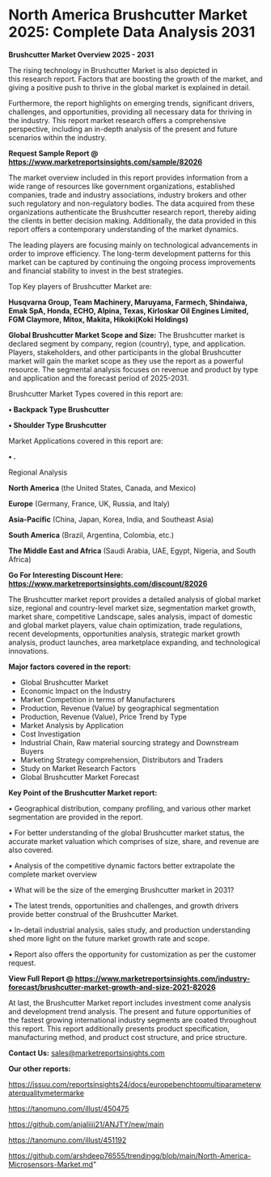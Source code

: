 # North America Brushcutter Market 2025: Complete Data Analysis 2031

<Strong> Brushcutter Market Overview 2025 - 2031</strong>

The rising technology in Brushcutter Market is also depicted in this research report. Factors that are boosting the growth of the market, and giving a positive push to thrive in the global market is explained in detail.

Furthermore, the report highlights on emerging trends, significant drivers, challenges, and opportunities, providing all necessary data for thriving in the industry. This report market research offers a comprehensive perspective, including an in-depth analysis of the present and future scenarios within the industry.

<strong>Request Sample Report @ <a href=https://www.marketreportsinsights.com/sample/82026>https://www.marketreportsinsights.com/sample/82026</a></strong>

The market overview included in this report provides information from a wide range of resources like government organizations, established companies, trade and industry associations, industry brokers and other such regulatory and non-regulatory bodies. The data acquired from these organizations authenticate the Brushcutter research report, thereby aiding the clients in better decision making. Additionally, the data provided in this report offers a contemporary understanding of the market dynamics.

The leading players are focusing mainly on technological advancements in order to improve efficiency. The long-term development patterns for this market can be captured by continuing the ongoing process improvements and financial stability to invest in the best strategies.

Top Key players of Brushcutter Market are:

<strong>Husqvarna Group, Team Machinery, Maruyama, Farmech, Shindaiwa, Emak SpA, Honda, ECHO, Alpina, Texas, Kirloskar Oil Engines Limited, FGM Claymore, Mitox, Makita, Hikoki(Koki Holdings)</strong>

<strong><b>Global Brushcutter Market Scope and Size:</b></strong>
The Brushcutter market is declared segment by company, region (country), type, and application. Players, stakeholders, and other participants in the global Brushcutter market will gain the market scope as they use the report as a powerful resource. The segmental analysis focuses on revenue and product by type and application and the forecast period of 2025-2031.

Brushcutter Market Types covered in this report are:

<strong>• Backpack Type Brushcutter

• Shoulder Type Brushcutter</strong>

Market Applications covered in this report are:

<strong>• .</strong> 

Regional Analysis

<strong>North America</strong> (the United States, Canada, and Mexico)

<strong>Europe</strong> (Germany, France, UK, Russia, and Italy)

<strong>Asia-Pacific</strong> (China, Japan, Korea, India, and Southeast Asia)

<strong>South America</strong> (Brazil, Argentina, Colombia, etc.)

<strong>The Middle East and Africa</strong> (Saudi Arabia, UAE, Egypt, Nigeria, and South Africa)

<strong>Go For Interesting Discount Here: <a href=https://www.marketreportsinsights.com/discount/82026>https://www.marketreportsinsights.com/discount/82026</a></strong>

The Brushcutter market report provides a detailed analysis of global market size, regional and country-level market size, segmentation market growth, market share, competitive Landscape, sales analysis, impact of domestic and global market players, value chain optimization, trade regulations, recent developments, opportunities analysis, strategic market growth analysis, product launches, area marketplace expanding, and technological innovations.

<strong><b>Major factors covered in the report:</b></strong>
<ul>
  <li>Global Brushcutter Market </li>
  <li>Economic Impact on the Industry</li>
  <li>Market Competition in terms of Manufacturers</li>
  <li>Production, Revenue (Value) by geographical segmentation</li>
  <li>Production, Revenue (Value), Price Trend by Type</li>
  <li>Market Analysis by Application</li>
  <li>Cost Investigation</li>
  <li>Industrial Chain, Raw material sourcing strategy and Downstream Buyers</li>
  <li>Marketing Strategy comprehension, Distributors and Traders</li>
  <li>Study on Market Research Factors</li>
  <li>Global Brushcutter Market Forecast</li>
</ul>

<strong><b>Key Point of the Brushcutter Market report:</b></strong>

• Geographical distribution, company profiling, and various other market segmentation are provided in the report.

• For better understanding of the global Brushcutter market status, the accurate market valuation which comprises of size, share, and revenue are also covered.

• Analysis of the competitive dynamic factors better extrapolate the complete market overview

• What will be the size of the emerging Brushcutter market in 2031?

• The latest trends, opportunities and challenges, and growth drivers provide better construal of the Brushcutter Market.

• In-detail industrial analysis, sales study, and production understanding shed more light on the future market growth rate and scope.

• Report also offers the opportunity for customization as per the customer request.

<strong><b>View Full Report @ <a href=https://www.marketreportsinsights.com/industry-forecast/brushcutter-market-growth-and-size-2021-82026>https://www.marketreportsinsights.com/industry-forecast/brushcutter-market-growth-and-size-2021-82026</a></b></strong>


At last, the Brushcutter Market report includes investment come analysis and development trend analysis. The present and future opportunities of the fastest growing international industry segments are coated throughout this report. This report additionally presents product specification, manufacturing method, and product cost structure, and price structure.

<strong>Contact Us:</strong>
sales@marketreportsinsights.com

<strong>Our other reports:</strong>

<a href=https://issuu.com/reportsinsights24/docs/europebenchtopmultiparameterwaterqualitymetermarke>https://issuu.com/reportsinsights24/docs/europebenchtopmultiparameterwaterqualitymetermarke</a>

<a href=https://tanomuno.com/illust/450475>https://tanomuno.com/illust/450475</a>

<a href=https://github.com/anjaliiii21/ANJTY/new/main>https://github.com/anjaliiii21/ANJTY/new/main</a>

<a href=https://tanomuno.com/illust/451192>https://tanomuno.com/illust/451192</a>

<a href=https://github.com/arshdeep76555/trendingg/blob/main/North-America-Microsensors-Market.md>https://github.com/arshdeep76555/trendingg/blob/main/North-America-Microsensors-Market.md</a>"
